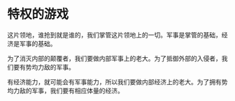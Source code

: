 # 特权的游戏

这片领地，谁抢到就是谁的，我们掌管这片领地上的一切。军事是掌管的基础，经济是军事的基础。

为了消灭内部的颠覆者，我们要做内部军事上的老大。为了抵御外部的入侵者，我们要有势均力敌的军事。

有经济能力，就可能会有军事能力，所以我们要做内部经济上的老大。为了拥有势均力敌的军事，我们要有相应体量的经济。
